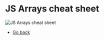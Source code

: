 # JS Arrays cheat sheet

![JS Arrays cheat sheet](./js-arrays-cheat-sheet)


* [Go back](../readme.md)